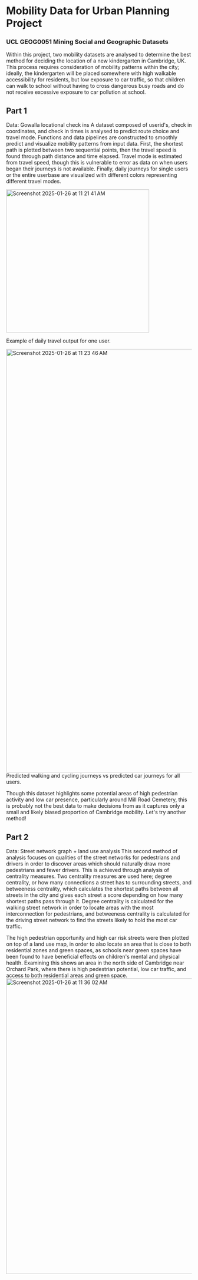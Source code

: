 # Mobility Data for Urban Planning Project
### UCL GEOG0051 Mining Social and Geographic Datasets

Within this project, two mobility datasets are analysed to determine the best method for deciding the location of a new kindergarten in Cambridge, UK. 
This process requires consideration of mobility patterns within the city; 
ideally, the kindergarten will be placed somewhere with high walkable accessibility for residents, but low exposure to car traffic, 
so that children can walk to school without having to cross dangerous busy roads and do not receive excessive exposure to car pollution at school.

## Part 1
Data: Gowalla locational check ins
A dataset composed of userid's, check in coordinates, and check in times is analysed to predict route choice and travel mode. 
Functions and data pipelines are constructed to smoothly predict and visualize mobility patterns from input data.
First, the shortest path is plotted between two sequential points, then the travel speed is found through path distance and time elapsed. 
Travel mode is estimated from travel speed, though this is vulnerable to error as data on when users began their journeys is not available. 
Finally, daily journeys for single users or the entire userbase are visualized with different colors representing different travel modes.

<img width="388" alt="Screenshot 2025-01-26 at 11 21 41 AM" src="https://github.com/user-attachments/assets/5a70690b-d6fd-4dbf-ab29-212cd7437d47" />

Example of daily travel output for one user.


<img width="1149" alt="Screenshot 2025-01-26 at 11 23 46 AM" src="https://github.com/user-attachments/assets/39105795-910f-4b26-b6f8-d10b61bc11f9" />
Predicted walking and cycling journeys vs predicted car journeys for all users.

Though this dataset highlights some potential areas of high pedestrian activity and low car presence, particularly around Mill Road Cemetery,
this is probably not the best data to make decisions from as it captures only a small and likely biased proportion of Cambridge mobility.
Let's try another method!

## Part 2
Data: Street network graph + land use analysis
This second method of analysis focuses on qualities of the street networks for pedestrians and drivers in order to discover areas which should naturally draw more pedestrians and fewer drivers.
This is achieved through analysis of centrality measures. 
Two centrality measures are used here; degree centrality, or how many connections a street has to surrounding streets, 
and betweeness centrality, which calculates the shortest paths between all streets in the city and gives each street a score depending on how many shortest paths pass through it.
Degree centrality is calculated for the walking street network in order to locate areas with the most interconnection for pedestrians, 
and betweeness centrality is calculated for the driving street network to find the streets likely to hold the most car traffic.

The high pedestrian opportunity and high car risk streets were then plotted on top of a land use map, in order to also locate an area that is close to both residential zones and green spaces, 
as schools near green spaces have been found to have beneficial effects on children's mental and physical health. 
Examining this shows an area in the north side of Cambridge near Orchard Park, where there is high pedestrian potential, low car traffic, and access to both residential areas and green space.
<img width="802" alt="Screenshot 2025-01-26 at 11 36 02 AM" src="https://github.com/user-attachments/assets/af6ec4d3-d703-49f0-8bd2-7bd41a33fcf6" />

